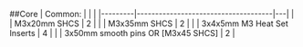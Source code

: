 
##Core
| Common: |                                     |   |
|---------|-------------------------------------|---|
|         | M3x20mm SHCS                        | 2 |
|         | M3x35mm SHCS                        | 2 |
|         | 3x4x5mm M3 Heat Set Inserts         | 4 |
|         | 3x50mm smooth pins OR  [M3x45 SHCS] | 2 |
